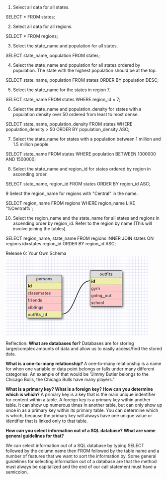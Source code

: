 1. Select all data for all states.

SELECT * FROM states;

2. Select all data for all regions.

SELECT * FROM regions;

3. Select the state_name and population for all states.

SELECT state_name, population
FROM states;

4. Select the state_name and population for all states ordered by population. The state with the highest population should be at the top.

SELECT state_name, population
FROM states
ORDER BY population DESC;

5. Select the state_name for the states in region 7.

SELECT state_name
FROM states
WHERE region_id = 7;

6. Select the state_name and population_density for states with a population density over 50 ordered from least to most dense.

SELECT state_name, population_density
FROM states
WHERE population_density > 50
ORDER BY population_density ASC;

7. Select the state_name for states with a population between 1 million and 1.5 million people.

SELECT state_name
FROM states
WHERE population
BETWEEN 1000000 AND 1500000;

8. Select the state_name and region_id for states ordered by region in ascending order.

SELECT state_name, region_id
FROM states
ORDER BY region_id ASC;

9 Select the region_name for regions with "Central" in the name.

SELECT region_name
FROM regions
WHERE region_name
LIKE '%Central%';

10. Select the region_name and the state_name for all states and regions in ascending order by region_id. Refer to the region by name (This will involve joining the tables).

SELECT region_name, state_name
FROM regions
INNER JOIN states
ON
regions.id=states.region_id
ORDER BY region_id ASC;

Release 6: Your Own Schema
![My Clueless Schema](clueless-schema.PNG)

Reflection:
**What are databases for?**
Databases are for storing large/complex amounts of data and allow us to easily access/find the stored data.

**What is a one-to-many relationship?**
A one-to-many relationship is a name for when one variable or data point belongs or falls under many different categories. An example of that would be "Jimmy Butler belongs to the Chicago Bulls, the Chicago Bulls have many players."

**What is a primary key? What is a foreign key? How can you determine which is which?**
A primary key is a key that is the main unique indentifier for content within a table. A foreign key is a primary key within another table. It can show up numerous times in another table, but can only show up once in as a primary key within its primary table. You can determine which is which, because the primary key will always have one unique value or identifier that is linked only to that table.

**How can you select information out of a SQL database? What are some general guidelines for that?**

We can select information out of a SQL database by typing SELECT followed by the column name then FROM followed by the table name and a number of features that we want to sort the information by. Some general guidelines for selecting information out of a database are that the method must always be capitalized and the end of our call statement must have a semicolon.
